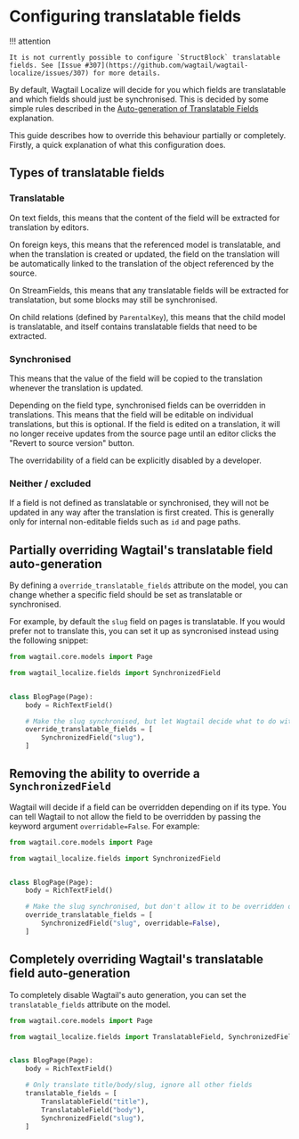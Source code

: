 # Configuring translatable fields

!!! attention

    It is not currently possible to configure `StructBlock` translatable fields. See [Issue #307](https://github.com/wagtail/wagtail-localize/issues/307) for more details.

By default, Wagtail Localize will decide for you which fields are translatable and which fields should just be synchronised.
This is decided by some simple rules described in the [Auto-generation of Translatable Fields](/concept/translatable-fields-autogen)
explanation.

This guide describes how to override this behaviour partially or completely. Firstly, a quick explanation of what this configuration
does.

## Types of translatable fields

### Translatable

On text fields, this means that the content of the field will be extracted for translation by editors.

On foreign keys, this means that the referenced model is translatable, and when the translation is created or updated,
the field on the translation will be automatically linked to the translation of the object referenced by the source.

On StreamFields, this means that any translatable fields will be extracted for translatation, but some blocks may still
be synchronised.

On child relations (defined by `ParentalKey`), this means that the child model is translatable, and itself contains
translatable fields that need to be extracted.

### Synchronised

This means that the value of the field will be copied to the translation whenever the translation is updated.

Depending on the field type, synchronised fields can be overridden in translations. This means that the field will
be editable on individual translations, but this is optional. If the field is edited on a translation, it will no
longer receive updates from the source page until an editor clicks the "Revert to source version" button.

The overridability of a field can be explicitly disabled by a developer.

### Neither / excluded

If a field is not defined as translatable or synchronised, they will not be updated in any way after the translation is first
created. This is generally only for internal non-editable fields such as `id` and page paths.

## Partially overriding Wagtail's translatable field auto-generation

By defining a `override_translatable_fields` attribute on the model, you can change whether a specific field should
be set as translatable or synchronised.

For example, by default the `slug` field on pages is translatable. If you would prefer not to translate this, you can
set it up as syncronised instead using the following snippet:

```python
from wagtail.core.models import Page

from wagtail_localize.fields import SynchronizedField


class BlogPage(Page):
    body = RichTextField()

    # Make the slug synchronised, but let Wagtail decide what to do with title/body
    override_translatable_fields = [
        SynchronizedField("slug"),
    ]
```

## Removing the ability to override a `SynchronizedField`

Wagtail will decide if a field can be overridden depending on if its type.
You can tell Wagtail to not allow the field to be overridden by passing the keyword argument `overridable=False`.
For example:

```python
from wagtail.core.models import Page

from wagtail_localize.fields import SynchronizedField


class BlogPage(Page):
    body = RichTextField()

    # Make the slug synchronised, but don't allow it to be overridden on translations
    override_translatable_fields = [
        SynchronizedField("slug", overridable=False),
    ]
```

## Completely overriding Wagtail's translatable field auto-generation

To completely disable Wagtail's auto generation, you can set the `translatable_fields` attribute on the model.

```python
from wagtail.core.models import Page

from wagtail_localize.fields import TranslatableField, SynchronizedField


class BlogPage(Page):
    body = RichTextField()

    # Only translate title/body/slug, ignore all other fields
    translatable_fields = [
        TranslatableField("title"),
        TranslatableField("body"),
        SynchronizedField("slug"),
    ]
```
